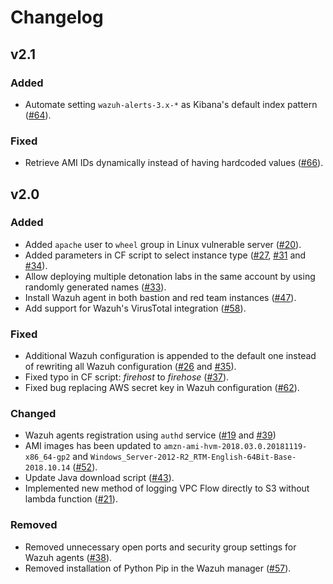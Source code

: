 # Changelog

## v2.1
### Added
* Automate setting `wazuh-alerts-3.x-*` as Kibana's default index pattern ([#64](https://github.com/sonofagl1tch/AWSDetonationLab/pull/64/)).

### Fixed
* Retrieve AMI IDs dynamically instead of having hardcoded values ([#66](https://github.com/sonofagl1tch/AWSDetonationLab/pull/66)).

## v2.0
### Added
* Added `apache` user to `wheel` group in Linux vulnerable server ([#20](https://github.com/sonofagl1tch/AWSDetonationLab/pull/20)).
* Added parameters in CF script to select instance type ([#27](https://github.com/sonofagl1tch/AWSDetonationLab/pull/27), [#31](https://github.com/sonofagl1tch/AWSDetonationLab/pull/31) and [#34](https://github.com/sonofagl1tch/AWSDetonationLab/pull/34)).
* Allow deploying multiple detonation labs in the same account by using randomly generated names ([#33](https://github.com/sonofagl1tch/AWSDetonationLab/pull/33)).
* Install Wazuh agent in both bastion and red team instances ([#47](https://github.com/sonofagl1tch/AWSDetonationLab/pull/47)).
* Add support for Wazuh's VirusTotal integration ([#58](https://github.com/sonofagl1tch/AWSDetonationLab/pull/58)).

### Fixed
* Additional Wazuh configuration is appended to the default one instead of rewriting all Wazuh configuration ([#26](https://github.com/sonofagl1tch/AWSDetonationLab/pull/26) and [#35](https://github.com/sonofagl1tch/AWSDetonationLab/pull/35)).
* Fixed typo in CF script: _firehost_ to _firehose_ ([#37](https://github.com/sonofagl1tch/AWSDetonationLab/pull/37)).
* Fixed bug replacing AWS secret key in Wazuh configuration ([#62](https://github.com/sonofagl1tch/AWSDetonationLab/pull/62)).

### Changed
* Wazuh agents registration using `authd` service ([#19](https://github.com/sonofagl1tch/AWSDetonationLab/pull/19) and [#39](https://github.com/sonofagl1tch/AWSDetonationLab/pull/39))
* AMI images has been updated to `amzn-ami-hvm-2018.03.0.20181119-x86_64-gp2` and `Windows_Server-2012-R2_RTM-English-64Bit-Base-2018.10.14` ([#52](https://github.com/sonofagl1tch/AWSDetonationLab/pull/52)).
* Update Java download script ([#43](https://github.com/sonofagl1tch/AWSDetonationLab/pull/43)).
* Implemented new method of logging VPC Flow directly to S3 without lambda function ([#21](https://github.com/sonofagl1tch/AWSDetonationLab/pull/21)).

### Removed
* Removed unnecessary open ports and security group settings for Wazuh agents ([#38](https://github.com/sonofagl1tch/AWSDetonationLab/pull/38)).
* Removed installation of Python Pip in the Wazuh manager ([#57](https://github.com/sonofagl1tch/AWSDetonationLab/pull/57)).
